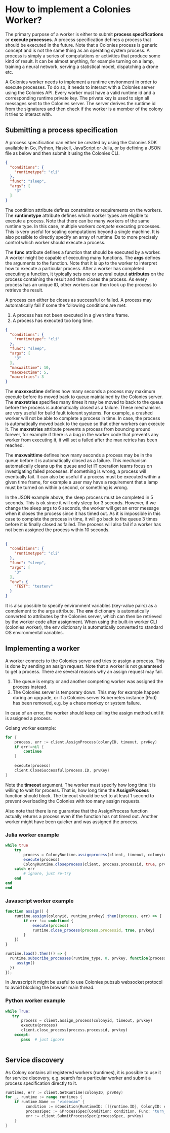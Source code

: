 # How to implement a Colonies Worker? 
The primary purpose of a worker is either to submit **process specifications** or **execute processes**. A process specification defines a process that should be executed in the future. Note that a Colonies process is generic concept and is not the same thing as an operating system process. A process is simply a series of computations or activities that produce some kind of result. It can be almost anything, for example turning on a lamp, training a neural network, serving a statistical model, dispatching a drone etc. 

A Colonies worker needs to implement a runtime environment in order to execute processes. To do so, it needs to interact with a Colonies server using the Colonies API. Every worker must have a valid runtime id and a corresponding runtime private key. The private key is used to sign all messages sent to the Colonies server. The server derives the runtime id from the signatures and then check if the worker is a member of the colony it tries to interact with.

## Submitting a process specification
A process specification can either be created by using the Colonies SDK available in Go, Python, Haskell, JavaScript or Julia, or by defining a JSON file as below and then submit it using the Colonies CLI. 

```json
{
  "conditions": {
    "runtimetype": "cli"
  },
  "func": "sleep",
  "args": [
    "3"
  ]
}
```

The condition attribute defines constraints or requirements on the workers. The **runtimetype** attribute defines which worker types are eligible to execute a process. Note that there can be many workers of the same runtime type. In this case, multiple workers *compete* executing processes. This is very useful for scaling computations beyond a single machine. It is also possible to directly specify an array of runtime IDs to more precisely control which worker should execute a process.   


The **func** attribute defines a function that should be executed by a worker. A worker might be capable of executing many functions. The **args** defines the arguments to the function. Note that it is up to the worker to interpret how to execute a particular process. After a worker has completed executing a function, it typically sets one or several output **attributes** on the process containing the result and then closes the process. As every process has an unique ID, other workers can then look up the process to retrieve the result. 

A process can either be closes as successful or failed. A process may automatically fail if some the following conditions are met:
1. A process has not been executed in a given time frame.
2. A process has executed too long time. 

```json
{
  "conditions": {
    "runtimetype": "cli"
  },
  "func": "sleep",
  "args": [
    "3"
  ],
  "maxwaittime": 10,
  "maxexectime": 5,
  "maxretries": 3
}
```

The **maxexectime** defines how many seconds a process may maximum execute before its moved back to queue maintained by the Colonies server. The **maxretries** specifies many times it may be moved to back to the queue before the process is automatically closed as a failure. These mechanisms are very useful for build fault tolerant systems. For example, a crashed worker will not be able to complete a process in time. In case, the process is automatically moved back to the queue so that other workers can execute it. The **maxretries** attribute prevents a process from bouncing around forever, for example if there is a bug in the worker code that prevents any worker from executing it, it will set a failed after the max retries has been reached. 

The **maxwaittime** defines how many seconds a process may be in the queue before it is automatically closed as a failure. This mechanism automatically cleans up the queue and let IT operation teams focus on investigating failed processes. If something is wrong, a process will eventually fail. It can also be useful if a process must be executed within a given time frame, for example a user may have a requirement that a lamp must be turned on within a second, or something is wrong. 

In the JSON example above, the sleep process must be completed in 5 seconds. This is ok since it will only sleep for 3 seconds. However, if we change the sleep args to 6 seconds, the worker will get an error message when it closes the process since it has timed out. As it is impossible in this case to complete the process in time, it will go back to the queue 3 times before it is finally closed as failed. The process will also fail if a worker has not been assigned the process within 10 seconds. 

##  
```json
{
  "conditions": {
    "runtimetype": "cli"
  },
  "func": "sleep",
  "args": [
    "3"
  ],
  "env": {
    "TEST": "testenv"
  }
}
```

It is also possible to specify environment variables (key-value pairs) as a complement to the args attribute. The **env** dictionary is automatically converted to attributes by the Colonies server, which can then be retrieved by the worker code after assignment. When using the built-in worker CLI (colonies worker), the env dictionary is automatically converted to standard OS environmental variables.   

## Implementing a worker
A worker connects to the Colonies server and tries to assign a process. This is done by sending an assign request. Note that a worker is not guaranteed to get a process. There are several reasons why an assign request may fail. 

1. The queue is empty or and another competing worker was assigned the process instead. 
2. The Colonies server is temporary down. This may for example happen during an upgrade, or if a Colonies server Kubernetes instance (Pod) has been removed, e.g. by a chaos monkey or system failure.  

In case of an error, the worker should keep calling the assign method until it is assigned a process. 

Golang worker example:
```go
for {
    process, err := client.AssignProcess(colonyID, timeout, prvKey)
    if err!=nil {
        continue
    }
    
    execute(process)
    client.CloseSuccessful(process.ID, prvKey)
}
```

Note the **timeout** argument. The worker must specify how long time it is willing to wait for process. That is, how long time the **AssignProcess** function should block. The timeout should be set to at least 1 second to prevent overloading the Colonies with too many assign requests.

Also note that there is no guarantee that the AssignProcess function actually returns a process even if the function has not timed out. Another worker might have been quicker and was assigned the process.

### Julia worker example
```julia
while true
    try
        process = ColonyRuntime.assignprocess(client, timeout, colonyid, prvkey)
        execute(process)
        ColonyRuntime.closeprocess(client, process.processid, true, prvkey)
    catch err
        # ignore, just re-try
    end
end
end
```

### Javascript worker example
```javascript
function assign() {
    runtime.assign(colonyid, runtime_prvkey).then((process, err) => {
        if err !== undefined {
            execute(process)
            runtime.close_process(process.processid, true, prvkey)
        }
    }) 
} 

runtime.load().then(() => {
  runtime.subscribe_processes(runtime_type, 0, prvkey, function(processes) {
     assign()
  })
});
```

In Javascript it might be useful to use Colonies pubsub websocket protocol to avoid blocking the browser main thread.

### Python worker example
```python
while True:
   try
       process = client.assign_process(colonyid, timeout, prvkey)
       execute(process)
       client.close_process(process.processid, prvkey)
    except: 
       pass  # just ignore
       
```


## Service discovery
As Colony contains all registered workers (runtimes), it is possible to use it for service discovery, e.g. search for a particular worker and submit a process specification directly to it.   

```go
runtimes, err := client.GetRuntime(colonyID, prvKey)
for _, runtime := range runtimes {
    if runtime.Name == "videocam" {
         condition := &Condition{RuntimeID: []{runtime.ID}, ColonyID: colonyID}
         processSpec := &ProcessSpec{Condition: condition, Func: "turn_on_video", Args: []{arg}, MaxExecTime: 1, MaxRetries: 3}
         err := client.SubmitProcessSpec(processSpec, prvKey)
    }
}
```
